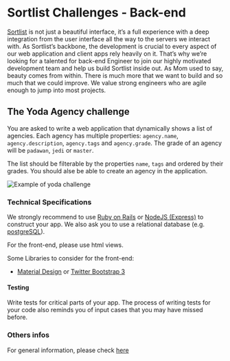 # Sortlist Challenges - Back-end

[Sortlist](https://www.sortlist.com) is not just a beautiful interface, it’s a full experience with a deep integration from the user interface all the way to the servers we interact with. As Sortlist’s backbone, the development is crucial to every aspect of our web application and client apps rely heavily on it. That’s why we’re looking for a talented for back-end Engineer to join our highly motivated development team and help us build Sortlist inside out. As Mom used to say, beauty comes from within. There is much more that we want to build and so much that we could improve. We value strong engineers who are agile enough to jump into most projects.

## The Yoda Agency challenge

You are asked to write a web application that dynamically shows a list of agencies. Each agency has multiple properties: `agency.name`, `agency.description`, `agency.tags` and `agency.grade`. The grade of an agency will be `padawan`, `jedi` or `master`.

The list should be filterable by the properties `name`, `tags` and ordered by their grades. You should alse be able to create an agency in the application.

![Example of yoda challenge](https://s3-eu-west-1.amazonaws.com/sortlist-sitemap/sortlist-yoda-challenge.png)

### Technical Specifications

We strongly recommend to use [Ruby on Rails](http://rubyonrails.org/) or [NodeJS (Express)](https://nodejs.org/) to construct your app. We also ask you to use a relational database (e.g. [postgreSQL](http://www.postgresql.org/)).

For the front-end, please use html views. 

Some Libraries to consider for the front-end:
 * [Material Design](https://material.io/guidelines/) or [Twitter Bootstrap 3](http://getbootstrap.com/)

#### Testing

Write tests for critical parts of your app. The process of writing tests for your code also reminds you of input cases that you may have missed before.

### Others infos

For general information, please check [here](https://github.com/sortlist/jobs)
